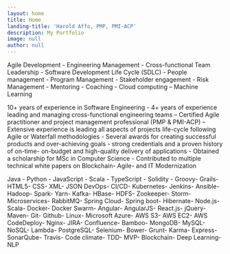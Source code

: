 ```yaml
---
layout: home
title: Home
landing-title: 'Harold Affo, PMP, PMI-ACP'
description: My Portfolio
image: null
author: null
--- 
```



Agile Development - Engineering Management - Cross-functional Team Leadership - Software Development Life Cycle (SDLC) - People management - Program Management - Stakeholder engagement - Risk Management -  Mentoring  - Coaching - Cloud computing – Machine Learning

10+ years of experience in Software Engineering - 4+ years of experience leading and managing cross-functional engineering teams – Certified Agile practitioner and project management professional (PMP  & PMI-ACP)  – Extensive experience is leading all aspects of projects life-cycle following Agile or Waterfall methodologies - Several awards for creating successful products and over-achieving goals - strong credentials and a proven history of on-time- on-budget and high-quality delivery of applications  - Obtained a scholarship for MSc in Computer Science - Contributed to multiple technical white papers on Blockchain- Agile- and IT Modernization

Java - Python - JavaScript - Scala - TypeScript - Solidity - Groovy- Grails- HTML5- CSS- XML- JSON
DevOps- CI/CD- Kubernetes- Jenkins- Ansible- Hadoop- Spark- Yarn- Kafka- HBase- HDFS- Zookeeper- Storm- Microservices- RabbitMQ- Spring Cloud- Spring boot- Hibernate- Node.js- Scala- Docker- Docker Swarm- Angular- AngularJS- React.js- jQuery- Maven- Git- Github- Linux- Microsoft Azure- AWS S3- AWS EC2- AWS CodeDeploy- Nginx- JIRA- Confluence- Bamboo- MongoDB- MySQL- NoSQL- Lambda- PostgreSQL- Selenium- Bower- Grunt- Karma-  Express- SonarQube- Travis- Code climate- TDD- MVP- Blockchain- Deep Learning- NLP


